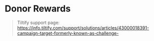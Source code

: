 # Donor Rewards


> Tiltify support page:
> https://info.tiltify.com/support/solutions/articles/43000018391-campaign-target-formerly-known-as-challenge-
